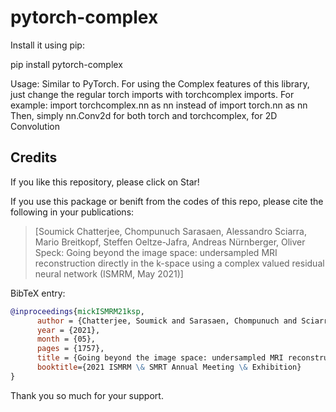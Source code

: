 # pytorch-complex

Install it using pip: 

pip install pytorch-complex

Usage:
Similar to PyTorch.
For using the Complex features of this library, just change the regular torch imports with torchcomplex imports.
For example:
import torchcomplex.nn as nn  instead of import torch.nn as nn
Then, simply nn.Conv2d for both torch and torchcomplex, for 2D Convolution

## Credits

If you like this repository, please click on Star!

If you use this package or benift from the codes of this repo, please cite the following in your publications:

> [Soumick Chatterjee, Chompunuch Sarasaen, Alessandro Sciarra, Mario Breitkopf, Steffen Oeltze-Jafra, Andreas Nürnberger, Oliver Speck: Going beyond the image space: undersampled MRI reconstruction directly in the k-space using a complex valued residual neural network (ISMRM, May 2021)]

BibTeX entry:

```bibtex
@inproceedings{mickISMRM21ksp,
      author = {Chatterjee, Soumick and Sarasaen, Chompunuch and Sciarra, Alessandro and Breitkopf, Mario and Oeltze-Jafra, Steffen and Nürnberger, Andreas and                     Speck, Oliver},
      year = {2021},
      month = {05},
      pages = {1757},
      title = {Going beyond the image space: undersampled MRI reconstruction directly in the k-space using a complex valued residual neural network},
      booktitle={2021 ISMRM \& SMRT Annual Meeting \& Exhibition}
}
```
Thank you so much for your support.

